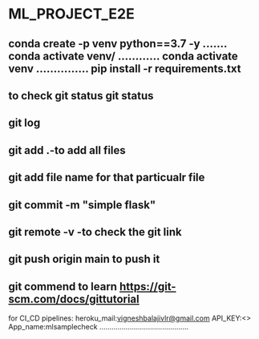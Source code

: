 # ML_PROJECT_E2E
conda create -p venv python==3.7 -y
.......
conda activate venv/
............
conda activate venv
...............
pip install -r requirements.txt
------------------------------
to check git status
git status
---------------------------
git log
-------------------------------
git add .-to add all files
-------------------------------
git add file name for that particualr file
----------------------------------------
git commit -m "simple flask"
--------------------------------------
git remote -v -to check the git link
---------------------------
git push origin  main to push it
-------------------------------
git commend to learn
https://git-scm.com/docs/gittutorial
-------------------------------
for CI_CD pipelines:
heroku_mail:vigneshbalajivlr@gmail.com
API_KEY:<>
App_name:mlsamplecheck
............................................

